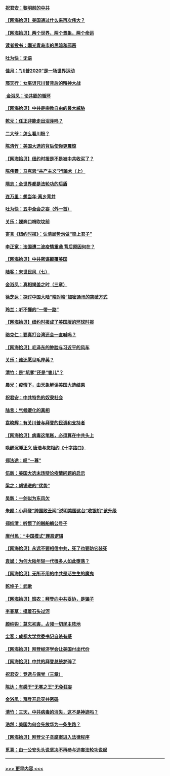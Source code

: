 #### [祝君安：黎明前的中共](../pages/nsc993/n12524071.md?t=11050551) 
#### [【网海拾贝】美国通过什么来再次伟大？](../pages/nsc993/n12523844.md?t=11050551) 
#### [【网海拾贝】两个世界，两个景象，两个命运](../pages/nsc993/n12521419.md?t=11050551) 
#### [读者投书：曝光青岛市的黑暗和邪恶](../pages/nsc993/n12520988.md?t=11050551) 
#### [吐为快：无语](../pages/nsc993/n12518588.md?t=11050551) 
#### [佳月：“川普2020”是一场世界运动](../pages/nsc993/n12518581.md?t=11050551) 
#### [邢天行：女巫诅咒川普背后的精神大战](../pages/nsc993/n12517257.md?t=11050551) 
#### [ 金浴凤：论共匪的循环](../pages/nsc993/n12517133.md?t=11050551) 
#### [【网海拾贝】中共是宗教自由的最大威胁](../pages/nsc993/n12516879.md?t=11050551) 
#### [乾元：任正非能走出沼泽吗？](../pages/nsc993/n12515831.md?t=11050551) 
#### [二大爷：怎么看川粉？](../pages/nsc993/n12515820.md?t=11050551) 
#### [陈清竹：美国大选的背后使你更震惊](../pages/nsc993/n12515589.md?t=11050551) 
#### [【网海拾贝】纽约时报是不是被中共收买了？](../pages/nsc993/n12515122.md?t=11050551) 
#### [陈伟霆：马克思“共产主义”行骗术（上）](../pages/nsc993/n12510217.md?t=11050551) 
#### [隋志：全世界都是法轮功的后盾](../pages/nsc993/n12510636.md?t=11050551) 
#### [连万里：想当年‧离乡背井](../pages/nsc993/n12510623.md?t=11050551) 
#### [吐为快：五中全会之妄（外一首）](../pages/nsc993/n12510470.md?t=11050551) 
#### [关乐：裸奔口哨吹坟前](../pages/nsc993/n12510403.md?t=11050551) 
#### [寄言《纽约时报》：认清局势勿做“梁上君子”](../pages/nsc993/n12510042.md?t=11050551) 
#### [李正宽：法国遭二波疫情重袭 背后原因何在？](../pages/nsc993/n12509971.md?t=11050551) 
#### [【网海拾贝】中共密谋颠覆美国](../pages/nsc993/n12509816.md?t=11050551) 
#### [陆客：末世民风（七）](../pages/nsc993/n12507822.md?t=11050551) 
#### [金浴凤：真相揭盖之时（三章）](../pages/nsc993/n12507804.md?t=11050551) 
#### [徐芝达：探讨中国大陆“端对端”加密通讯的突破方式](../pages/nsc993/n12507682.md?t=11050551) 
#### [玲兰：听不懂的“一带一路”](../pages/nsc993/n12507669.md?t=11050551) 
#### [【网海拾贝】纽约时报成了美国版的环球时报](../pages/nsc993/n12507053.md?t=11050551) 
#### [骆克仁：要真打台湾还会一直喊吗？](../pages/nsc993/n12506843.md?t=11050551) 
#### [【网海拾贝】毛泽东的肿脸与习近平的风车](../pages/nsc993/n12504537.md?t=11050551) 
#### [关乐：谁还愿见毛岸英？](../pages/nsc993/n12503866.md?t=11050551) 
#### [清竹：是“坑爹”还是“害儿”？](../pages/nsc993/n12503034.md?t=11050551) 
#### [晨光：疫情下，由天象解读美国大选结果](../pages/nsc993/n12502536.md?t=11050551) 
#### [祝君安：中共特色的奴隶社会](../pages/nsc993/n12501529.md?t=11050551) 
#### [陆言：气候暖化的真相](../pages/nsc993/n12501183.md?t=11050551) 
#### [袁晓辉：有关川普与拜登的民调和支持者](../pages/nsc993/n12500433.md?t=11050551) 
#### [【网海拾贝】病毒这笔账，必须算在中共头上](../pages/nsc993/n12500320.md?t=11050551) 
#### [唤醒沉睡正义 唐浩与您相约《十字路口》](../pages/nsc993/n12497980.md?t=11050551) 
#### [郑法途：叹“一尊”](../pages/nsc993/n12498837.md?t=11050551) 
#### [伍新：美国大选末场辩论疫情问题的启示](../pages/nsc993/n12498829.md?t=11050551) 
#### [梁之：胡锡进的“优势”](../pages/nsc993/n12498780.md?t=11050551) 
#### [吴新：一剑似为东风欠](../pages/nsc993/n12498772.md?t=11050551) 
#### [朱颜：小拜登“跨国败丑闻”说明美国这台“收银机”该升级](../pages/nsc993/n12498731.md?t=11050551) 
#### [郑纯清：听惯了的贼船艄公号子](../pages/nsc993/n12498721.md?t=11050551) 
#### [唐付民：“中国模式”罪恶逻辑](../pages/nsc993/n12498310.md?t=11050551) 
#### [【网海拾贝】永远不要相信中共，死了也要防它装死](../pages/nsc993/n12498162.md?t=11050551) 
#### [袁斌：为何大陆年轻一代很多人如此堕落？](../pages/nsc993/n12495696.md?t=11050551) 
#### [【网海拾贝】无所不用的中共是活生生的魔鬼](../pages/nsc993/n12495621.md?t=11050551) 
#### [乾坤子：武歌](../pages/nsc993/n12493391.md?t=11050551) 
#### [【网海拾贝】班农：拜登向中共妥协，是骗子](../pages/nsc993/n12492877.md?t=11050551) 
#### [李春草：摸着石头过河](../pages/nsc993/n12491121.md?t=11050551) 
#### [颜纯钩：莫忘初衷，占领一切民主阵地](../pages/nsc993/n12490965.md?t=11050551) 
#### [尘客：成都大学党委书记自杀有感](../pages/nsc993/n12490950.md?t=11050551) 
#### [【网海拾贝】拜登经济学会让美国付出代价](../pages/nsc993/n12489662.md?t=11050551) 
#### [【网海拾贝】中共的拜登总统梦碎了](../pages/nsc993/n12487896.md?t=11050551) 
#### [祝君安：竞选与保党（三章）](../pages/nsc993/n12487258.md?t=11050551) 
#### [陈达：有感于“无冕之王”无免狂妄](../pages/nsc993/n12485133.md?t=11050551) 
#### [金浴凤：拜登开启灭共密码](../pages/nsc993/n12485125.md?t=11050551) 
#### [清竹：三天，中共病毒的消失，这不是神迹吗？](../pages/nsc993/n12485027.md?t=11050551) 
#### [浩然：美国为何会先放华为一条生路？](../pages/nsc993/n12484997.md?t=11050551) 
#### [【网海拾贝】拜登父子贪腐案进入法律程序](../pages/nsc993/n12484957.md?t=11050551) 
#### [觅真：由一公安头头说坚决不再参与迫害法轮功说起](../pages/nsc993/n12484212.md?t=11050551) 

----
#### [ >>> 更早内容 <<< ](../indexes/nsc993-earlier.md)
